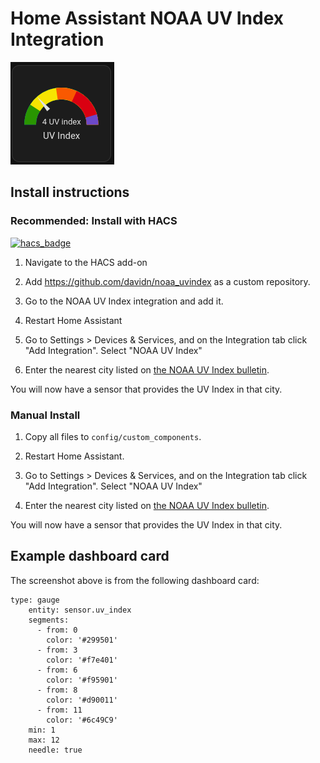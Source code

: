 # Home Assistant NOAA UV Index Integration

![Dashboard card showing UV Index](screenshot.png)

## Install instructions

### Recommended: Install with HACS

[![hacs_badge](https://img.shields.io/badge/HACS-Custom-41BDF5.svg?style=for-the-badge)](https://github.com/hacs/integration)

1. Navigate to the HACS add-on

2. Add https://github.com/davidn/noaa_uvindex as a custom repository.

3. Go to the NOAA UV Index integration and add it.

4. Restart Home Assistant

5. Go to Settings > Devices & Services, and on the Integration tab click "Add Integration". Select "NOAA UV Index"

6. Enter the nearest city listed on [the NOAA UV Index bulletin](https://www.cpc.ncep.noaa.gov/products/stratosphere/uv_index/bulletin.txt).

You will now have a sensor that provides the UV Index in that city.


### Manual Install

1. Copy all files to `config/custom_components`.

2. Restart Home Assistant.

3. Go to Settings > Devices & Services, and on the Integration tab click "Add Integration". Select "NOAA UV Index"

4. Enter the nearest city listed on [the NOAA UV Index bulletin](https://www.cpc.ncep.noaa.gov/products/stratosphere/uv_index/bulletin.txt).

You will now have a sensor that provides the UV Index in that city.

## Example dashboard card

The screenshot above is from the following dashboard card:
```
type: gauge
    entity: sensor.uv_index
    segments:
      - from: 0
        color: '#299501'
      - from: 3
        color: '#f7e401'
      - from: 6
        color: '#f95901'
      - from: 8
        color: '#d90011'
      - from: 11
        color: '#6c49C9'
    min: 1
    max: 12
    needle: true
```

